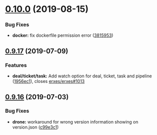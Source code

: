 # [0.10.0](https://github.com/erxes/erxes-widgets-api/compare/0.9.17...0.10.0) (2019-08-15)


### Bug Fixes

* **docker:** fix dockerfile permission error ([3815953](https://github.com/erxes/erxes-widgets-api/commit/3815953))

## [0.9.17](https://github.com/erxes/erxes-widgets-api/compare/0.9.16...0.9.17) (2019-07-09)


### Features

* **deal/ticket/task:** Add watch option for deal, ticket, task and pipeline ([1956ec1](https://github.com/erxes/erxes-widgets-api/commit/1956ec1)), closes [erxes/erxes#1013](https://github.com/erxes/erxes/issues/1013)

## [0.9.16](https://github.com/erxes/erxes-widgets-api/compare/0.9.15...0.9.16) (2019-07-03)


### Bug Fixes

* **drone:** workaround for wrong version information showing on version.json ([c99e3c1](https://github.com/erxes/erxes-widgets-api/commit/c99e3c1))
